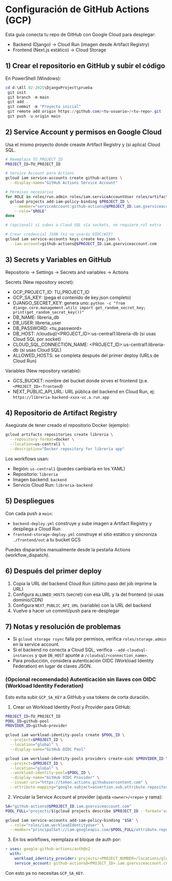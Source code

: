 # Configuración de GitHub Actions (GCP)

Esta guía conecta tu repo de GitHub con Google Cloud para desplegar:
- Backend (Django) → Cloud Run (imagen desde Artifact Registry)
- Frontend (Next.js estático) → Cloud Storage

## 1) Crear el repositorio en GitHub y subir el código

En PowerShell (Windows):

```powershell
cd d:\All 02-2025\DjangoProject\prueba
 git init
 git branch -m main
 git add .
 git commit -m "Proyecto inicial"
 git remote add origin https://github.com/<tu-usuario>/<tu-repo>.git
 git push -u origin main
```

## 2) Service Account y permisos en Google Cloud

Usa el mismo proyecto donde creaste Artifact Registry y (si aplica) Cloud SQL.

```bash
# Reemplaza TU_PROJECT_ID
PROJECT_ID=TU_PROJECT_ID

# Service Account para Actions
gcloud iam service-accounts create github-actions \
  --display-name="GitHub Actions Service Account"

# Permisos necesarios
for ROLE in roles/run.admin roles/iam.serviceAccountUser roles/artifactregistry.writer roles/storage.admin; do
  gcloud projects add-iam-policy-binding $PROJECT_ID \
    --member="serviceAccount:github-actions@$PROJECT_ID.iam.gserviceaccount.com" \
    --role="$ROLE"
done

# (opcional) si subes a Cloud SQL vía sockets, no requiere rol extra

# Crear credencial JSON (si no usarás OIDC/WIF)
gcloud iam service-accounts keys create key.json \
  --iam-account=github-actions@$PROJECT_ID.iam.gserviceaccount.com
```

## 3) Secrets y Variables en GitHub

Repositorio → Settings → Secrets and variables → Actions

Secrets (New repository secret):
- GCP_PROJECT_ID: TU_PROJECT_ID
- GCP_SA_KEY: (pega el contenido de key.json completo)
- DJANGO_SECRET_KEY: genera uno: `python -c "from django.core.management.utils import get_random_secret_key; print(get_random_secret_key())"`
- DB_NAME: libreria_db
- DB_USER: libreria_user
- DB_PASSWORD: <tu_password>
- DB_HOST: /cloudsql/<PROJECT_ID>:us-central1:libreria-db  (si usas Cloud SQL por socket)
- CLOUD_SQL_CONNECTION_NAME: <PROJECT_ID>:us-central1:libreria-db (si usas Cloud SQL)
- ALLOWED_HOSTS: se completa después del primer deploy (URLs de Cloud Run)

Variables (New repository variable):
- GCS_BUCKET: nombre del bucket donde sirves el frontend (p.e. `<PROJECT_ID>-frontend`)
- NEXT_PUBLIC_API_URL: URL pública del backend en Cloud Run, ej: `https://libreria-backend-xxxx-uc.a.run.app`

## 4) Repositorio de Artifact Registry

Asegúrate de tener creado el repositorio Docker (ejemplo):

```bash
gcloud artifacts repositories create libreria \
  --repository-format=docker \
  --location=us-central1 \
  --description="Docker repository for libreria app"
```

Los workflows usan:
- Región: `us-central1` (puedes cambiarla en los YAML)
- Repositorio: `libreria`
- Imagen backend: `backend`
- Servicio Cloud Run: `libreria-backend`

## 5) Despliegues

Con cada push a `main`:
- `backend-deploy.yml` construye y sube imagen a Artifact Registry y despliega a Cloud Run
- `frontend-storage-deploy.yml` construye el sitio estático y sincroniza `./frontend/out` a tu bucket GCS

Puedes dispararlos manualmente desde la pestaña Actions (workflow_dispatch).

## 6) Después del primer deploy

1. Copia la URL del backend Cloud Run (último paso del job imprime la URL)
2. Configura `ALLOWED_HOSTS` (secret) con esa URL y la del frontend (si usas dominio/CDN)
3. Configura `NEXT_PUBLIC_API_URL` (variable) con la URL del backend
4. Vuelve a hacer un commit/push para re-desplegar

## 7) Notas y resolución de problemas

- Si `gcloud storage rsync` falla por permisos, verifica `roles/storage.admin` en la service account.
- Si el backend no conecta a Cloud SQL, verifica `--add-cloudsql-instances` y que `DB_HOST` apunte a `/cloudsql/<connection_name>`.
- Para producción, considera autenticación OIDC (Workload Identity Federation) en lugar de claves JSON.

### (Opcional recomendado) Autenticación sin llaves con OIDC (Workload Identity Federation)

Esto evita subir `GCP_SA_KEY` a GitHub y usa tokens de corta duración.

1. Crear un Workload Identity Pool y Provider para GitHub:

```bash
PROJECT_ID=TU_PROJECT_ID
POOL_ID=github-pool
PROVIDER_ID=github-provider

gcloud iam workload-identity-pools create $POOL_ID \
  --project=$PROJECT_ID \
  --location="global" \
  --display-name="GitHub OIDC Pool"

gcloud iam workload-identity-pools providers create-oidc $PROVIDER_ID \
  --project=$PROJECT_ID \
  --location="global" \
  --workload-identity-pool=$POOL_ID \
  --display-name="GitHub OIDC Provider" \
  --issuer-uri="https://token.actions.githubusercontent.com" \
  --attribute-mapping="google.subject=assertion.sub,attribute.repository=assertion.repository,attribute.ref=assertion.ref"
```

2. Vincular la Service Account al provider (ajusta `<owner>/<repo>` y rama):

```bash
SA="github-actions@$PROJECT_ID.iam.gserviceaccount.com"
POOL_FULL="projects/$(gcloud projects describe $PROJECT_ID --format='value(projectNumber)')/locations/global/workloadIdentityPools/$POOL_ID"

gcloud iam service-accounts add-iam-policy-binding "$SA" \
  --role="roles/iam.workloadIdentityUser" \
  --member="principalSet://iam.googleapis.com/$POOL_FULL/attribute.repository/<owner>/<repo>"
```

3. En los workflows, reemplaza el bloque de auth por:

```yaml
- uses: google-github-actions/auth@v2
  with:
    workload_identity_provider: projects/<PROJECT_NUMBER>/locations/global/workloadIdentityPools/github-pool/providers/github-provider
    service_account: github-actions@<PROJECT_ID>.iam.gserviceaccount.com
```

Con esto ya no necesitas `GCP_SA_KEY`.
